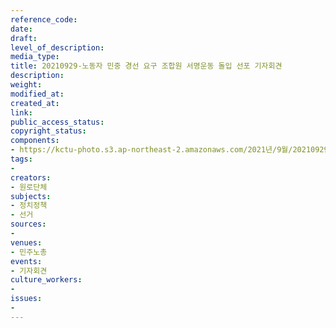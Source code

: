 ```yaml
---
reference_code: 
date: 
draft: 
level_of_description: 
media_type: 
title: 20210929-노동자 민중 경선 요구 조합원 서명운동 돌입 선포 기자회견
description: 
weight: 
modified_at: 
created_at: 
link: 
public_access_status: 
copyright_status: 
components:
- https://kctu-photo.s3.ap-northeast-2.amazonaws.com/2021년/9월/20210929-노동자+민중+경선+요구+조합원+서명운동+돌입+선포+기자회견/404204_62273_430.jpg
tags:
- 
creators:
- 원로단체
subjects:
- 정치정책
- 선거
sources:
- 
venues:
- 민주노총
events:
- 기자회견
culture_workers:
- 
issues:
- 
---
```

